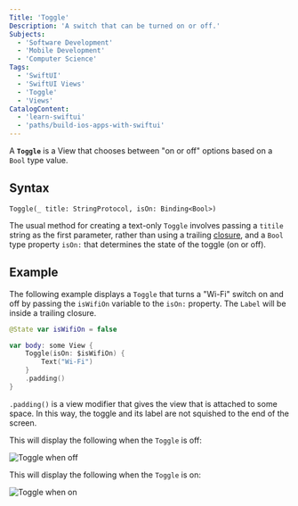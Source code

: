 ```yaml
---
Title: 'Toggle'
Description: 'A switch that can be turned on or off.'
Subjects:
  - 'Software Development'
  - 'Mobile Development'
  - 'Computer Science'
Tags:
  - 'SwiftUI'
  - 'SwiftUI Views'
  - 'Toggle'
  - 'Views'
CatalogContent:
  - 'learn-swiftui'
  - 'paths/build-ios-apps-with-swiftui'
---
```


A **`Toggle`** is a View that chooses between "on or off" options based on a `Bool` type value.

## Syntax

```pseudo
Toggle(_ title: StringProtocol, isOn: Binding<Bool>)
```

The usual method for creating a text-only `Toggle` involves passing a `titile` string as the first parameter, rather than using a trailing [closure](https://www.codecademy.com/resources/docs/swift/closures), and a `Bool` type property `isOn:` that determines the state of the toggle (on or off).

## Example

The following example displays a `Toggle` that turns a "Wi-Fi" switch on and off by passing the `isWifiOn` variable to the `isOn:` property. The `Label` will be inside a trailing closure.

```swift
@State var isWifiOn = false

var body: some View {
    Toggle(isOn: $isWifiOn) {
        Text("Wi-Fi")
    }
    .padding()
}
```

`.padding()` is a view modifier that gives the view that is attached to some space. In this way, the toggle and its label are not squished to the end of the screen.
 
This will display the following when the `Toggle` is off:

![Toggle when off](https://raw.githubusercontent.com/Codecademy/docs/main/media/swiftui-toggle-off.png)

This will display the following when the `Toggle` is on:

![Toggle when on](https://raw.githubusercontent.com/Codecademy/docs/main/media/swiftui-toggle-on.png)
